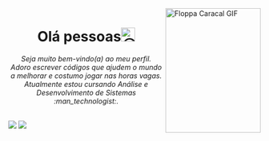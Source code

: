 <!--- 👋 Hi, I’m @1Gabril Sales
- 👀 I’m interested in working a as developer Front-End
- 🌱 I’m currently learning Node e React 
<!-- 💞️ I’m looking to collaborate on ...
- 📫 How to reach me ...-->


<div> <img align="right" alt="Floppa Caracal GIF" src= "https://images-wixmp-ed30a86b8c4ca887773594c2.wixmp.com/f/e395d8b4-53c0-4af8-a76a-004679f72b57/ddyqpbe-e2e4dec8-0f3e-47d5-b1c6-200412bd7619.png?token=eyJ0eXAiOiJKV1QiLCJhbGciOiJIUzI1NiJ9.eyJzdWIiOiJ1cm46YXBwOjdlMGQxODg5ODIyNjQzNzNhNWYwZDQxNWVhMGQyNmUwIiwiaXNzIjoidXJuOmFwcDo3ZTBkMTg4OTgyMjY0MzczYTVmMGQ0MTVlYTBkMjZlMCIsIm9iaiI6W1t7InBhdGgiOiJcL2ZcL2UzOTVkOGI0LTUzYzAtNGFmOC1hNzZhLTAwNDY3OWY3MmI1N1wvZGR5cXBiZS1lMmU0ZGVjOC0wZjNlLTQ3ZDUtYjFjNi0yMDA0MTJiZDc2MTkucG5nIn1dXSwiYXVkIjpbInVybjpzZXJ2aWNlOmZpbGUuZG93bmxvYWQiXX0.C4ZNHBbdKRuoA9GZiWCMjG3lWgZ7c3kKNG9ggA3ZzSA" = width="190" height="250" /> </div>


<h1 align="center"> Olá pessoas<img src="https://github.com/wervlad/wervlad/assets/24524555/766d336d-b87d-44ba-807c-c51de2bc6b4d" width="28px" alt="😉"> </h1> 
 <p align="center">
  <i>
   Seja muito bem-vindo(a)  ao meu perfil. <br>
   Adoro escrever códigos que ajudem o mundo a melhorar e costumo jogar nas horas vagas. <br> 
   Atualmente estou cursando Análise e Desenvolvimento de Sistemas :man_technologist:. <br>
  </i> <br>




<!--### Hi 👋
   Atualmente estudo Análise e desenvolvimento de sistemas.
🔭 I’m currently working on image classification (also, I am brushing up my data structures and algorithms skills regularly).
- 🌱 I’m currently learning Computer Vision and Deep Learning techniques using PyTorch.
- 🤝 I’m looking to collaborate on data science and deep learning projects. -->

 



[<img src="https://img.shields.io/badge/linkedin-%230077B5.svg?&style=for-the-badge&logo=linkedin&logoColor=white" />](https://www.linkedin.com/in/USERNAME/) [<img src = "https://img.shields.io/badge/instagram-%23E4405F.svg?&style=for-the-badge&logo=instagram&logoColor=white">](https://www.instagram.com/imgabriel.io/)
